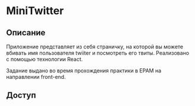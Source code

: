 # MiniTwitter

## Описание
Приложение представляет из себя страничку, на которой вы можете вбивать имя пользователя twiiter и посмотреть его твиты. Реализовано с помощью технологии React.

Задание выдано во время прохождения практики в EPAM на направлении front-end.

## Доступ
